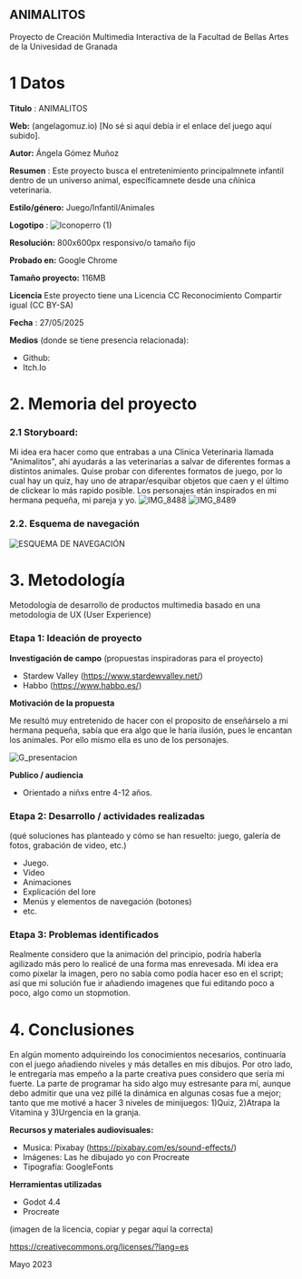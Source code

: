 ## ANIMALITOS

Proyecto de Creación Multimedia Interactiva de la  Facultad de Bellas Artes de la Univesidad de Granada



# 1 Datos 



**Titulo** : ANIMALITOS

**Web:**   (angelagomuz.io) [No sé si aquí debía ir el enlace del juego aquí subido].

**Autor:**  Ángela Gómez Muñoz

**Resumen** : Este proyecto busca el entretenimiento principalmnete infantil dentro de un universo animal, específicamnete desde una cñínica veterinaria.

**Estilo/género:**  Juego/Infantil/Animales

**Logotipo** : ![Iconoperro (1)](https://github.com/user-attachments/assets/ace64538-d270-4dd4-99f9-3135554d1e84)


**Resolución:** 800x600px responsivo/o tamaño fijo 

**Probado en:**   Google Chrome 

**Tamaño proyecto:** 116MB

**Licencia** Este proyecto tiene una Licencia CC Reconocimiento Compartir igual (CC BY-SA)

**Fecha** : 27/05/2025

**Medios** (donde se tiene presencia relacionada):

- Github:
- Itch.Io


# 2. Memoria del proyecto 

### 2.1 Storyboard: 

Mi idea era hacer como que entrabas a una Clinica Veterinaria llamada "Animalitos", ahi ayudarás a las veterinarias a salvar de diferentes formas a distintos animales. Quise probar con diferentes formatos de juego, por lo cual hay un quiz, hay uno de atrapar/esquibar  objetos que caen y el último de clickear lo más rapido posible. Los personajes etán inspirados en mi hermana pequeña, mi pareja y yo.
![IMG_8488](https://github.com/user-attachments/assets/6857596a-24a2-4e5b-97e5-a4f2f3f4558f)
![IMG_8489](https://github.com/user-attachments/assets/e8203e5c-c834-49a2-a65d-f140e958a413)


### 2.2. Esquema de navegación 

![ESQUEMA DE NAVEGACIÓN](https://github.com/user-attachments/assets/1c0b6172-75eb-47e9-8909-29a5d4ce2d47)



# 3. Metodología

Metodología de desarrollo de productos multimedia basado en una metodología de UX (User Experience)


### Etapa 1: Ideación de proyecto

**Investigación de campo** (propuestas inspiradoras para el proyecto)

- Stardew Valley (https://www.stardewvalley.net/)
- Habbo (https://www.habbo.es/)


**Motivación de la propuesta** 

Me resultó muy entretenido de hacer con el proposito de enseñárselo a mi hermana pequeña, sabía que era algo que le haría ilusión, pues le encantan los animales. Por ello mismo ella es uno de los personajes.

![G_presentacion](https://github.com/user-attachments/assets/3fe9699d-7c40-4e96-8ecc-3ec35fb66fac)

**Publico / audiencia**

- Orientado a niñxs entre 4-12 años.


### Etapa 2: Desarrollo / actividades realizadas

(qué soluciones has planteado y cómo se han resuelto: juego, galería de fotos, grabación de video, etc.)

- Juego. 
- Video
- Animaciones
- Explicación del lore
- Menús y elementos de navegación (botones)
- etc.


### Etapa 3: Problemas identificados

Realmente considero que la animación del principio, podría haberla agilizado más pero lo realicé de una forma mas enrevesada. Mi idea era como pixelar la imagen, pero no sabía como podía hacer eso en el script; así que mi solución fue ir añadiendo imagenes que fui editando poco a poco, algo como un stopmotion.


# 4. Conclusiones 

En algún momento adquireindo los conocimientos necesarios, continuaría con el juego añadiendo niveles y más detalles en mis dibujos. Por otro lado, le entregaría mas empeño a la parte creativa pues considero que sería mi fuerte. La parte de programar ha sido algo muy estresante para mí, aunque debo admitir que una vez pillé la dinámica en algunas cosas fue a mejor; tanto que me motivé a hacer 3 niveles de minijuegos: 1)Quiz, 2)Atrapa la Vitamina y 3)Urgencia en la granja.


**Recursos y materiales audiovisuales:**

* Musica:  Pixabay (https://pixabay.com/es/sound-effects/)
* Imágenes:  Las he dibujado yo con Procreate
* Tipografía: GoogleFonts 

**Herramientas utilizadas**

- Godot 4.4
- Procreate



(imagen de la licencia, copiar y pegar aquí la correcta)

https://creativecommons.org/licenses/?lang=es

Mayo 2023
